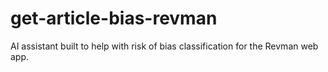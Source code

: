 # get-article-bias-revman
AI assistant built to help with risk of bias classification for the Revman web app.
